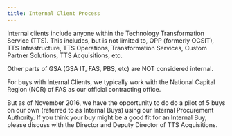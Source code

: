 ```yaml
---
title: Internal Client Process
---
```


Internal clients include anyone within the Technology Transformation Service (TTS). This includes, but is not limited to, OPP (formerly OCSIT), TTS Infrastructure, TTS Operations, Transformation Services, Custom Partner Solutions, TTS Acquisitions, etc. 

Other parts of GSA (GSA IT, FAS, PBS, etc) are NOT considered internal. 

For buys with Internal Clients, we typically work with the National Capital Region (NCR) of FAS as our official contracting office. 

But as of November 2016, we have the opportunity to do do a pilot of 5 buys on our own (referred to as Internal Buys) using our Internal Procurement Authority. If you think your buy might be a good fit for an Internal Buy, please discuss with the Director and Deputy Director of TTS Acquisitions. 

